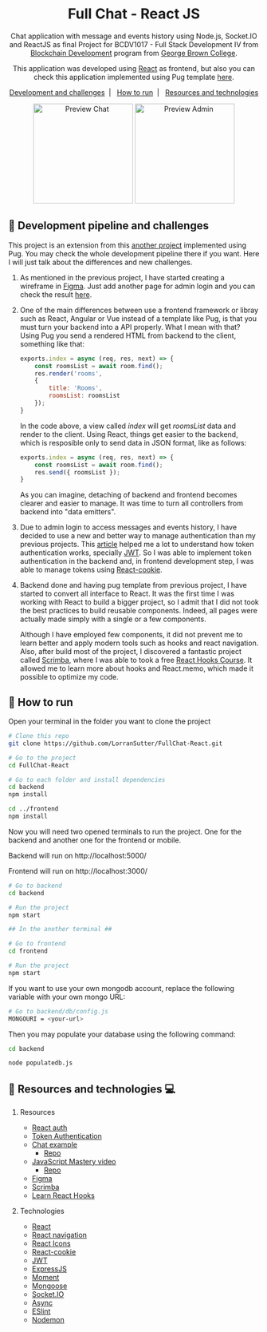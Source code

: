 <h1 align="center">
  Full Chat - React JS
</h1>

<p align="center">
  Chat application with message and events history using Node.js, Socket.IO and ReactJS as final Project for BCDV1017 - Full Stack Development IV from <a href='https://www.georgebrown.ca/programs/blockchain-development-program-t175/'>Blockchain Development</a> program from <a href='https://www.georgebrown.ca'>George Brown College</a>.
</p>

<p align="center">
  This application was developed using <a href='https://reactjs.org/'>React</a> as frontend, but also you can check this application implemented using Pug template <a href='https://github.com/LorranSutter/FullChat'>here</a>.
</p>

<p align="center">
    <a href='#straight_ruler-Development-pipeline-and-challenges'>Development and challenges</a>&nbsp;&nbsp;|&nbsp;&nbsp;
    <a href="#runner-how-to-run">How to run</a>&nbsp;&nbsp;|&nbsp;&nbsp;    
    <a href="#book-Resources-and-technologies-computer">Resources and technologies</a>
</p>
 
<div align="center">

<img src="https://github.com/LorranSutter/FullChat/blob/assets/preview.gif?raw=true" alt="Preview Chat" height=200/>

<img src="https://res.cloudinary.com/lorransutter/image/upload/v1589245407/FullChat_React_admin.gif" height=200 alt="Preview Admin">

</div>

## :straight_ruler: Development pipeline and challenges

This project is an extension from this [another project](https://github.com/LorranSutter/FullChat) implemented using Pug. You may check the whole development pipeline there if you want. Here I will just talk about the differences and new challenges.

1. As mentioned in the previous project, I have started creating a wireframe in [Figma](https://www.figma.com/). Just add another page for admin login and you can check the result [here](https://www.figma.com/file/vnNwlNAq3iDuazxRo2eULX/Full-Chat?node-id=0%3A1).

2. One of the main differences between use a frontend framework or libray such as React, Angular or Vue instead of a template like Pug, is that you must turn your backend into a API properly. What I mean with that? Using Pug you send a rendered HTML from backend to the client, something like that:

    ```js
    exports.index = async (req, res, next) => {
        const roomsList = await room.find();
        res.render('rooms',
        {
            title: 'Rooms',
            roomsList: roomsList
        });
    }
    ```

    In the code above, a view called *index* will get *roomsList* data and render to the client. Using React, things get easier to the backend, which is resposible only to send data in JSON format, like as follows:

    ```js
    exports.index = async (req, res, next) => {
        const roomsList = await room.find();
        res.send({ roomsList });
    }
    ```

    As you can imagine, detaching of backend and frontend becomes clearer and easier to manage. It was time to turn all controllers from backend into "data emitters".

3. Due to admin login to access messages and events history, I have decided to use a new and better way to manage authentication than my previous projects. This [article](https://stormpath.com/blog/token-authentication-scalable-user-mgmt) helped me a lot to understand how token authentication works, specially [JWT](https://jwt.io/). So I was able to implement token authentication in the backend and, in frontend development step, I was able to manage tokens using [React-cookie](https://www.npmjs.com/package/react-cookie).

4. Backend done and having pug template from previous project, I have started to convert all interface to React. It was the first time I was working with React to build a bigger project, so I admit that I did not took the best practices to build reusable components. Indeed, all pages were actually made simply with a single or a few components.

    Although I have employed few components, it did not prevent me to learn better and apply modern tools such as hooks and react navigation. Also, after build most of the project, I discovered a fantastic project called [Scrimba](https://scrimba.com/), where I was able to took a free [React Hooks Course](https://scrimba.com/course/greacthooks). It allowed me to learn more about hooks and React.memo, which made it possible to optimize my code.

<!-- Continue here? I do not know if I have something else to talk about -->

## :runner: How to run

Open your terminal in the folder you want to clone the project

```sh
# Clone this repo
git clone https://github.com/LorranSutter/FullChat-React.git

# Go to the project
cd FullChat-React

# Go to each folder and install dependencies
cd backend
npm install

cd ../frontend
npm install
```

Now you will need two opened terminals to run the project. One for the backend and another one for the frontend or mobile.

Backend will run on http://localhost:5000/

Frontend will run on http://localhost:3000/

```sh
# Go to backend
cd backend

# Run the project
npm start

## In the another terminal ##

# Go to frontend
cd frontend

# Run the project
npm start
```

If you want to use your own mongodb account, replace the following variable with your own mongo URL:

```sh
# Go to backend/db/config.js
MONGOURI = <your-url>
```

Then you may populate your database using the following command:

```sh
cd backend

node populatedb.js
```

## :book: Resources and technologies :computer:

1. Resources
    - [React auth](https://medium.com/@faizanv/authentication-for-your-react-and-express-application-w-json-web-tokens-923515826e0#beb6)
    - [Token Authentication](https://stormpath.com/blog/token-authentication-scalable-user-mgmt)
    - [Chat example](https://medium.com/dataseries/how-to-build-a-chat-app-with-react-socket-io-and-express-190d927b7002)
        - [Repo](https://bitbucket.org/hauyeung/react-chat-tutorial-app/src/master/)
    - [JavaScript Mastery video](https://www.youtube.com/watch?v=ZwFA3YMfkoc)
        - [Repo](https://github.com/adrianhajdin/project_chat_application)
    - [Figma](https://www.figma.com/)
    - [Scrimba](https://scrimba.com/)
    - [Learn React Hooks](https://scrimba.com/course/greacthooks)

2. Technologies
    - [React](https://reactjs.org/)
    - [React navigation](https://reactnavigation.org/)
    - [React Icons](https://www.npmjs.com/package/react-icons)
    - [React-cookie](https://www.npmjs.com/package/react-cookie)
    - [JWT](https://jwt.io/)
    - [ExpressJS](http://expressjs.com/)
    - [Moment](https://momentjs.com/)
    - [Mongoose](https://mongoosejs.com/)
    - [Socket.IO](https://socket.io/)
    - [Async](https://caolan.github.io/async/v3/)
    - [ESlint](https://eslint.org/)
    - [Nodemon](https://www.npmjs.com/package/nodemon)
